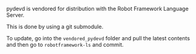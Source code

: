 pydevd is vendored for distribution with the Robot Framework Language Server.

This is done by using a git submodule.

To update, go into the `vendored_pydevd` folder and pull the latest contents and then
go to `robotframework-ls` and commit.